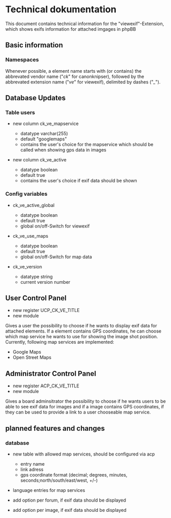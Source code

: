 # Technical dokumentation
This document contains technical information for the "viewexif"-Extension, which shows exifs information for attached imgages in phpBB
## Basic information
### Namespaces
Whenever possible, a element name starts with (or contains) the abbrevated vendor name ("*ck*" for canonknipser), followed by the abbrevated extension name ("*ve*" for viewexif), delimited by dashes ("*_*").

## Database Updates
### Table users
- new column ck\_ve\_mapservice

	- datatype varchar(255)
	- default "googlemaps"
	- contains the user's choice for the mapservice which should be called when showing gps data in images
- new column ck\_ve\_active

	- datatype boolean
	- default true
	- contains the user's choice if exif data should be shown
	
### Config variables
- ck\_ve\_active\_global

	- datatype boolean
	- default true
	- global on/off-Switch for viewexif
	
- ck\_ve\_use\_maps

	- datatype boolean
	- default true
	- global on/off-Switch for map data

- ck\_ve\_version

	- datatype string
	- current version number
	 
## User Control Panel
- new register UCP\_CK\_VE\_TITLE
- new module

Gives a user the possibility to choose if he wants to display exif data for attached elements. If a element contains GPS coordinates, he can choose which map service he wants to use for showing the image shot position. Currently, following map services are implemented:
- Google Maps
- Open Street Maps

## Administrator Control Panel
- new register ACP\_CK\_VE\_TITLE
- new module

Gives a board adminsitrator the possibility to choose if he wants users to be able to see exif data for images and if a image contains GPS coordinates, if they can be used to provide a link to a user chooseable map service.

## planned features and changes
### database
- new table with allowed map services, should be configured via acp

	- entry name
	- link adress
	- gps coordinate format (decimal; degrees, minutes, seconds;north/south/east/west, +/-) 
- language entries for map services
- add option per forum, if exif data should be displayed
- add option per image, if exif data should be displayed

	